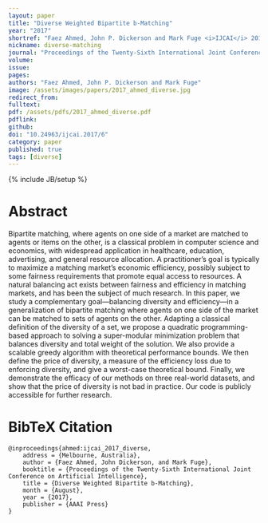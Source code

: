 ```yaml
---
layout: paper
title: "Diverse Weighted Bipartite b-Matching"
year: "2017"
shortref: "Faez Ahmed, John P. Dickerson and Mark Fuge <i>IJCAI</i> 2017"
nickname: diverse-matching
journal: "Proceedings of the Twenty-Sixth International Joint Conference on Artificial Intelligence"
volume: 
issue: 
pages: 
authors: "Faez Ahmed, John P. Dickerson and Mark Fuge"
image: /assets/images/papers/2017_ahmed_diverse.jpg
redirect_from: 
fulltext: 
pdf: /assets/pdfs/2017_ahmed_diverse.pdf
pdflink: 
github: 
doi: "10.24963/ijcai.2017/6"
category: paper
published: true
tags: [diverse]
---
```

{% include JB/setup %}

# Abstract 

Bipartite matching, where agents on one side of a market are matched to agents or items on the other, is a classical problem in computer science and economics, with widespread application in healthcare, education, advertising, and general resource allocation. A practitioner’s goal is typically to maximize a matching market’s economic efficiency, possibly
subject to some fairness requirements that promote equal access to resources. A natural balancing act exists between fairness and efficiency in matching markets, and has been the subject of much research. In this paper, we study a complementary goal—balancing diversity and efficiency—in a generalization of bipartite matching where agents on one side of the market can be matched to sets of agents on the other. Adapting a classical definition of the diversity of a set, we propose a quadratic
programming-based approach to solving a super-modular minimization problem that balances diversity and total weight of the solution. We also provide a scalable greedy algorithm with theoretical performance bounds. We then define the price of diversity, a measure of the efficiency loss due to enforcing diversity, and give a worst-case theoretical bound. Finally, we demonstrate the efficacy of our methods on three real-world datasets, and show that the price of diversity is not bad in practice. Our
code is publicly accessible for further research.

# BibTeX Citation

```
@inproceedings{ahmed:ijcai_2017_diverse,
    address = {Melbourne, Australia},
    author = {Faez Ahmed, John Dickerson, and Mark Fuge},
    booktitle = {Proceedings of the Twenty-Sixth International Joint Conference on Artificial Intelligence},
    title = {Diverse Weighted Bipartite b-Matching},
    month = {August},
    year = {2017},
    publisher = {AAAI Press}
}
```


